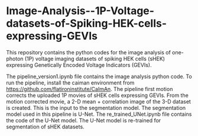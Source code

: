 # Image-Analysis--1P-Voltage-datasets-of-Spiking-HEK-cells-expressing-GEVIs
This repository contains the python codes for the image analysis of one-photon (1P) voltage imaging datasets of spiking HEK cells (sHEK) expressing Genetically Encoded Voltage Indicators (GEVIs). 

The pipeline_version1.ipynb file contains the image analysis python code. To run the pipeline, install the caiman environment from https://github.com/flatironinstitute/CaImAn. 
The pipeline first motion corrects the uploaded 1P movies of sHEK cells expressing GEVIs. From the motion corrected movie, a 2-D mean + correlation image of the 3-D dataset is created. This is the input to the segmentation model.
The segmentation model used in this pipeline is U-Net. The re_trained_UNet.ipynb file contains the code of the U-Net model. The U-Net model is re-trained for segmentation of sHEK datasets. 
